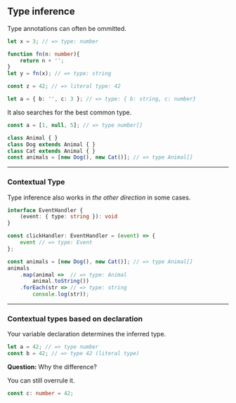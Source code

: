 ## Type inference

Type annotations can often be ommitted.

```typescript
let x = 3; // => type: number

function fn(n: number){
    return n + '';
}
let y = fn(x); // => type: string

const z = 42; // => literal type: 42

let a = { b: '', c: 3 }; // => type: { b: string, c: number}
```

It also searches for the best common type.

<!-- .element class="fragment" data-fragment-index="0" -->

```typescript
const a = [1, null, 5]; // => type number[]

class Animal { }
class Dog extends Animal { }
class Cat extends Animal { }
const animals = [new Dog(), new Cat()]; // => type Animal[]
```

<!-- .element class="fragment" data-fragment-index="0" -->

---

### Contextual Type

Type inference also works in *the other direction* in some cases.

```typescript
interface EventHandler {
    (event: { type: string }): void
}

const clickHandler: EventHandler = (event) => {
    event // => type: Event
};

const animals = [new Dog(), new Cat()]; // => type Animal[]
animals
    .map(animal =>  // => type: Animal
        animal.toString())
    .forEach(str => // => type: string
        console.log(str));
```

---

### Contextual types based on declaration

Your variable declaration determines the inferred type.

```typescript
let a = 42; // => type number
const b = 42; // => type 42 (literal type)
```

**Question:** Why the difference?

<!-- .element class="fragment" data-fragment-index="0" -->

You can still overrule it.

<!-- .element class="fragment" data-fragment-index="1" -->

```typescript
const c: number = 42;
```

<!-- .element class="fragment" data-fragment-index="1" -->

